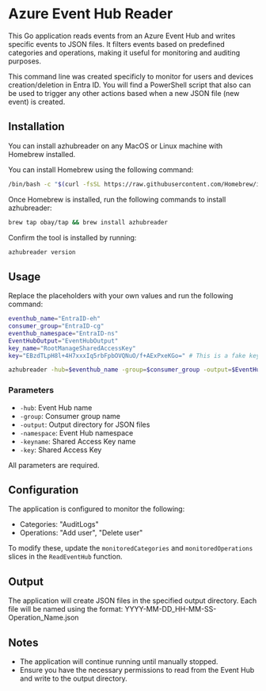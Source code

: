 # Azure Event Hub Reader

This Go application reads events from an Azure Event Hub and writes specific events to JSON files. It filters events based on predefined categories and operations, making it useful for monitoring and auditing purposes.

This command line was created specificly to monitor for users and devices creation/deletion in Entra ID. You will find a PowerShell script that also can be used to trigger any other actions based when a new JSON file (new event) is created.

## Installation

You can install azhubreader on any MacOS or Linux machine with Homebrew installed.

You can install Homebrew using the following command:

```bash
/bin/bash -c "$(curl -fsSL https://raw.githubusercontent.com/Homebrew/install/HEAD/install.sh)"
```

Once Homebrew is installed, run the following commands to install azhubreader:

```bash
brew tap obay/tap && brew install azhubreader
```

Confirm the tool is installed by running:

```bash
azhubreader version
```

## Usage

Replace the placeholders with your own values and run the following command:

```bash
eventhub_name="EntraID-eh"
consumer_group="EntraID-cg"
eventhub_namespace="EntraID-ns"
EventHubOutput="EventHubOutput"
key_name="RootManageSharedAccessKey"
key="EBzdTLpH8l+4H7xxxIq5rbFpbOVQNuO/f+AExPxeKGo=" # This is a fake key. Replace with your own key.

azhubreader -hub=$eventhub_name -group=$consumer_group -output=$EventHubOutput -namespace=$eventhub_namespace -keyname=$key_name -key=$key
```

### Parameters

- `-hub`: Event Hub name
- `-group`: Consumer group name
- `-output`: Output directory for JSON files
- `-namespace`: Event Hub namespace
- `-keyname`: Shared Access Key name
- `-key`: Shared Access Key

All parameters are required.

## Configuration

The application is configured to monitor the following:

- Categories: "AuditLogs"
- Operations: "Add user", "Delete user"

To modify these, update the `monitoredCategories` and `monitoredOperations` slices in the `ReadEventHub` function.

## Output

The application will create JSON files in the specified output directory. Each file will be named using the format:
YYYY-MM-DD_HH-MM-SS-Operation_Name.json

## Notes

- The application will continue running until manually stopped.
- Ensure you have the necessary permissions to read from the Event Hub and write to the output directory.
